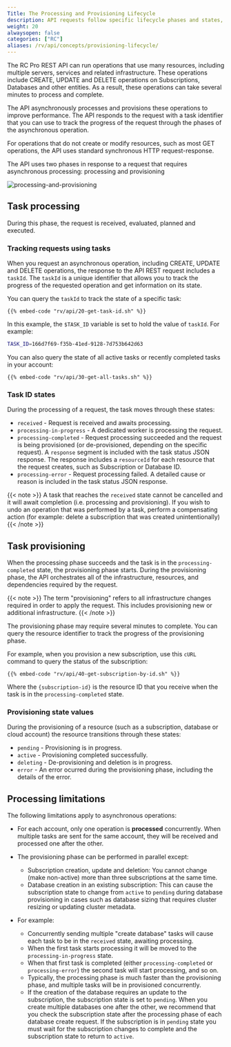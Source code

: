 ```yaml
---
Title: The Processing and Provisioning Lifecycle
description: API requests follow specific lifecycle phases and states, based on the complexity and length of execution of the operation.
weight: 20
alwaysopen: false
categories: ["RC"]
aliases: /rv/api/concepts/provisioning-lifecycle/
---
```

The RC Pro REST API can run operations that use many resources, including multiple servers, services and related infrastructure.
These operations include CREATE, UPDATE and DELETE operations on Subscriptions, Databases and other entities.
As a result, these operations can take several minutes to process and complete.

The API asynchronously processes and provisions these operations to improve performance.
The API responds to the request with a task identifier that you can use to track the progress of the request through the phases of the asynchronous operation.

For operations that do not create or modify resources, such as most GET operations, the API uses standard synchronous HTTP request-response.

The API uses two phases in response to a request that requires asynchronous processing: processing and provisioning

![processing-and-provisioning](/images/rv/api/processing-and-provisioning.png)

## Task processing

During this phase, the request is received, evaluated, planned and executed.

### Tracking requests using tasks

When you request an asynchronous operation, including CREATE, UPDATE and DELETE operations, the response to the API REST request includes a `taskId`.
The `taskId` is a unique identifier that allows you to track the progress of the requested operation and get information on its state.

You can query the `taskId` to track the state of a specific task:

```shell
{{% embed-code "rv/api/20-get-task-id.sh" %}}
```

In this example, the `$TASK_ID` variable is set to hold the value of `taskId`. For example:

```bash
TASK_ID=166d7f69-f35b-41ed-9128-7d753b642d63
```

You can also query the state of all active tasks or recently completed tasks in your account:

```shell
{{% embed-code "rv/api/30-get-all-tasks.sh" %}}
```

### Task ID states

During the processing of a request, the task moves through these states:

- `received` - Request is received and awaits processing.
- `processing-in-progress` - A dedicated worker is processing the request.
- `processing-completed` - Request processing succeeded and the request is being provisioned (or de-provisioned, depending on the specific request).
    A `response` segment is included with the task status JSON response.
    The response includes a `resourceId` for each resource that the request creates, such as Subscription or Database ID.
- `processing-error` - Request processing failed.
    A detailed cause or reason is included in the task status JSON response.

{{< note >}}
A task that reaches the `received` state cannot be cancelled and it will await completion (i.e. processing and provisioning). If you wish to undo an operation that was performed by a task, perform a compensating action (for example: delete a subscription that was created unintentionally)
{{< /note >}}

## Task provisioning

When the processing phase succeeds and the task is in the `processing-completed` state, the provisioning phase starts.
During the provisioning phase, the API orchestrates all of the infrastructure, resources, and dependencies required by the request.

{{< note >}}
The term "provisioning" refers to all infrastructure changes required in order to apply the request. This includes provisioning new or additional infrastructure.
{{< /note >}}

The provisioning phase may require several minutes to complete. You can query the resource identifier to track the progress of the provisioning phase.

For example, when you provision a new subscription, use this `cURL` command to query the status of the subscription:

```shell
{{% embed-code "rv/api/40-get-subscription-by-id.sh" %}}
```

Where the `{subscription-id}` is the resource ID that you receive when the task is in the `processing-completed` state.

### Provisioning state values

During the provisioning of a resource (such as a subscription, database or cloud account) the resource transitions through these states:

- `pending` - Provisioning is in progress.
- `active` - Provisioning completed successfully.
- `deleting` - De-provisioning and deletion is in progress.
- `error` - An error ocurred during the provisioning phase, including the details of the error.

## Processing limitations

The following limitations apply to asynchronous operations:

- For each account, only one operation is **processed** concurrently. When multiple tasks are sent for the same account, they will be received and processed one after the other.
- The provisioning phase can be performed in parallel except:
    - Subscription creation, update and deletion: You cannot change (make non-active) more than three subscriptions at the same time.
    - Database creation in an existing subscription: This can cause the subscription state to change from `active` to `pending`
    during  database provisioning in cases such as database sizing that requires cluster resizing or updating cluster metadata.

- For example:
    - Concurrently sending multiple "create database" tasks will cause each task to be in the `received` state, awaiting processing.
    - When the first task starts processing it will be moved to the `processing-in-progress` state.
    - When that first task is completed (either `processing-completed` or `processing-error`) the second task will start processing, and so on.
    - Typically, the processing phase is much faster than the provisioning phase, and multiple tasks will be in provisioned concurrently.
    - If the creation of the database requires an update to the subscription, the subscription state is set to `pending`.
    When you create multiple databases one after the other, we recommend that you check the subscription state after the processing phase of each database create request.
    If the subscription is in `pending` state you must wait for the subscription changes to complete and the subscription state to return to `active`.

